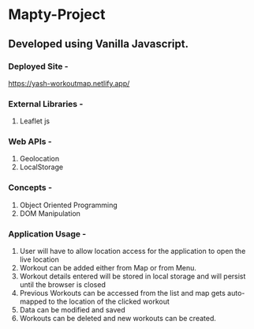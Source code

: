 # Mapty-Project

## Developed using Vanilla Javascript.

### Deployed Site - 
https://yash-workoutmap.netlify.app/

### External Libraries -
1) Leaflet js

### Web APIs -
1) Geolocation
2) LocalStorage

### Concepts -
1) Object Oriented Programming
2) DOM Manipulation

### Application Usage - 
1) User will have to allow location access for the application to open the live location
2) Workout can be added either from Map or from Menu.
3) Workout details entered will be stored in local storage and will persist until the browser is closed
4) Previous Workouts can be accessed from the list and map gets auto-mapped to the location of the clicked workout
5) Data can be modified and saved
6) Workouts can be deleted and new workouts can be created.
